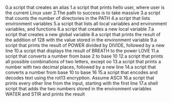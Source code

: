 0.a script that creates an alias
1.a script that prints hello user, where user is the current Linux user
2.The path to success is to take massive
3.a script that counts the number of directories in the PATH
4.a script that lists environment variables
5.a script that lists all local variables and environment variables, and functions
6.a script that creates a new local variable
7.a script that creates a new global variable
8.a script that prints the result of the addition of 128 with the value stored in the environment variable
9.a script that prints the result of POWER divided by DIVIDE, followed by a new line
10.a script that displays the result of BREATH to the power LOVE
11.a script that converts a number from base 2 to base 10
12.a script that prints all possible combinations of two letters, except oo
13.a script that prints a number with two decimal places, followed by a new line
14.a script that converts a number from base 10 to base 16
15.a script that encodes and decodes text using the rot13 encryption. Assume ASCII
16.a script that prints every other line from the input, starting with the first line
17.a shell script that adds the two numbers stored in the environment variables WATER and STIR and prints the result
